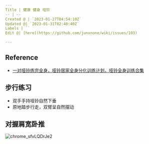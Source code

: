 ```yaml
---
Title | 健康 健身 哑铃
-- | --
Created @ | `2023-01-27T04:54:10Z`
Updated @| `2023-01-31T02:40:40Z`
Labels | ``
Edit @| [here](https://github.com/junxnone/wiki/issues/103)

---
```

## Reference 
- [一对哑铃练完全身，哑铃居家全身分化训练计划，哑铃全身训练合集](https://www.bilibili.com/video/BV1ZP4y1a7GQ/)


## 步行练习
- 双手手持哑铃自然下垂
- 原地踏步行走，双臂呈自然摆动


## 对握肩宽卧推

![chrome_sfvLQDrJe2](https://user-images.githubusercontent.com/2216970/215648637-e9089a31-32df-45f8-82fe-277a35ce2d56.gif)

